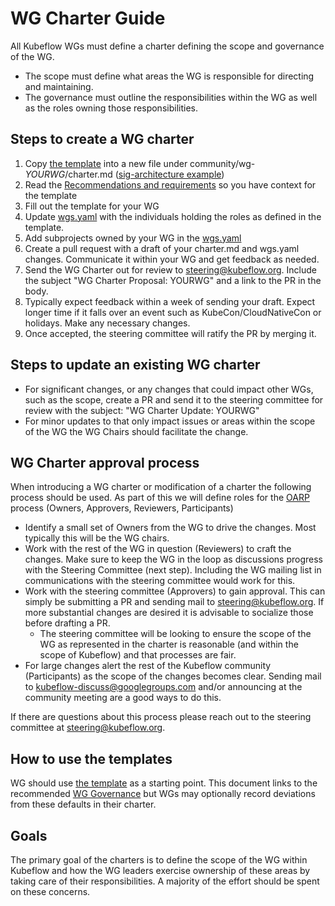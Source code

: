 # WG Charter Guide

All Kubeflow WGs must define a charter defining the scope and governance of the WG.

- The scope must define what areas the WG is responsible for directing and maintaining.
- The governance must outline the responsibilities within the WG as well as the roles
  owning those responsibilities.

## Steps to create a WG charter

1. Copy [the template][Short Template] into a new file under community/wg-*YOURWG*/charter.md ([sig-architecture example])
2. Read the [Recommendations and requirements] so you have context for the template
3. Fill out the template for your WG
4. Update [wgs.yaml] with the individuals holding the roles as defined in the template.
5. Add subprojects owned by your WG in the [wgs.yaml]
5. Create a pull request with a draft of your charter.md and wgs.yaml changes.  Communicate it within your WG
   and get feedback as needed.
6. Send the WG Charter out for review to steering@kubeflow.org.  Include the subject "WG Charter Proposal: YOURWG"
   and a link to the PR in the body.   
7. Typically expect feedback within a week of sending your draft.  Expect longer time if it falls over an
   event such as KubeCon/CloudNativeCon or holidays.  Make any necessary changes.
8. Once accepted, the steering committee will ratify the PR by merging it.

## Steps to update an existing WG charter

- For significant changes, or any changes that could impact other WGs, such as the scope, create a
  PR and send it to the steering committee for review with the subject: "WG Charter Update: YOURWG"
- For minor updates to that only impact issues or areas within the scope of the WG the WG Chairs should
  facilitate the change.

## WG Charter approval process

When introducing a WG charter or modification of a charter the following process should be used.
As part of this we will define roles for the [OARP] process (Owners, Approvers, Reviewers, Participants)

- Identify a small set of Owners from the WG to drive the changes.
  Most typically this will be the WG chairs.
- Work with the rest of the WG in question (Reviewers) to craft the changes.
  Make sure to keep the WG in the loop as discussions progress with the Steering Committee (next step).
  Including the WG mailing list in communications with the steering committee would work for this.
- Work with the steering committee (Approvers) to gain approval.
  This can simply be submitting a PR and sending mail to [steering@kubeflow.org].
  If more substantial changes are desired it is advisable to socialize those before drafting a PR.
    - The steering committee will be looking to ensure the scope of the WG as represented in the charter is reasonable (and within the scope of Kubeflow) and that processes are fair.
- For large changes alert the rest of the Kubeflow community (Participants) as the scope of the changes becomes clear.
  Sending mail to [kubeflow-discuss@googlegroups.com] and/or announcing at the community meeting are a good ways to do this.

If there are questions about this process please reach out to the steering committee at [steering@kubeflow.org].

## How to use the templates

WG should use [the template][Short Template] as a starting point. This document links to the recommended [WG Governance][wg-governance] but WGs may optionally record deviations from these defaults in their charter.


## Goals

The primary goal of the charters is to define the scope of the WG within Kubeflow and how the WG leaders exercise ownership of these areas by taking care of their responsibilities. A majority of the effort should be spent on these concerns.


[OARP]: https://stumblingabout.com/tag/oarp/
[Recommendations and requirements]: wg-governance-requirements.md
[wg-governance]: wg-governance.md
[Short Template]: /templates/wg-charter-template.md
[wgs.yaml]: /templates/wgs.yaml
[sig-architecture example]: ../../sig-architecture/charter.md
[steering@kubeflow.org]: mailto:steering@kubeflow.org
[kubeflow-discuss@googlegroups.com]: mailto:kubeflow-discuss@googlegroups.com